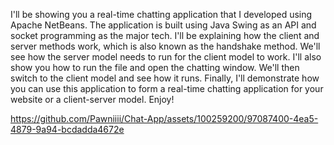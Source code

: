 I'll be showing you a real-time chatting application that I developed using Apache NetBeans. The application is built using Java Swing as an API and socket programming as the major tech. I'll be explaining how the client and server methods work, which is also known as the handshake method. We'll see how the server model needs to run for the client model to work. I'll also show you how to run the file and open the chatting window. We'll then switch to the client model and see how it runs. Finally, I'll demonstrate how you can use this application to form a real-time chatting application for your website or a client-server model. Enjoy!


https://github.com/Pawniiii/Chat-App/assets/100259200/97087400-4ea5-4879-9a94-bcdadda4672e

